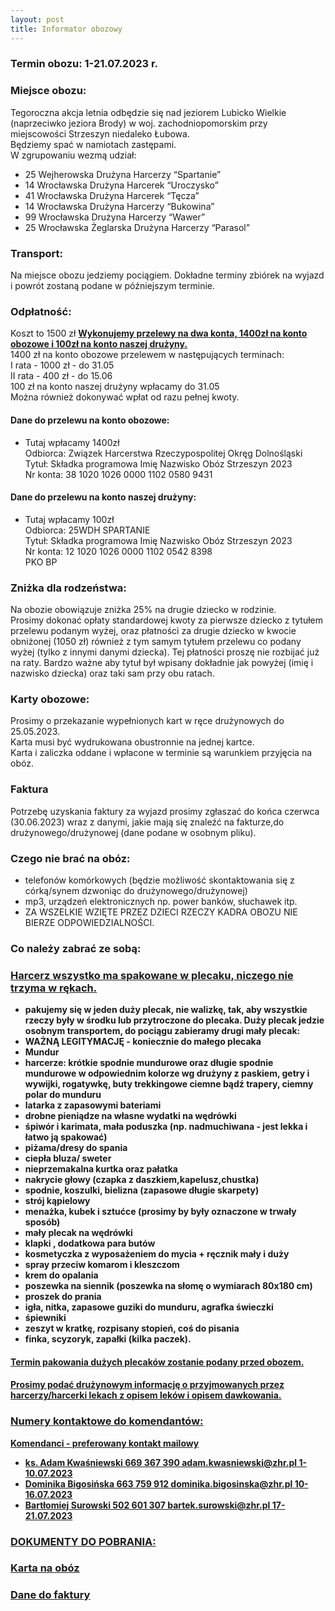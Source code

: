 ```yaml
---
layout: post
title: Informator obozowy
---
```

### Termin obozu: 1-21.07.2023 r.

### Miejsce obozu:
Tegoroczna akcja letnia odbędzie się nad jeziorem Lubicko Wielkie (naprzeciwko
jeziora Brody) w woj. zachodniopomorskim przy miejscowości Strzeszyn
niedaleko Łubowa. <br> 
Będziemy spać w namiotach zastępami. <br>
W zgrupowaniu wezmą udział:
- 25 Wejherowska Drużyna Harcerzy “Spartanie”
- 14 Wrocławska Drużyna Harcerek “Uroczysko”
- 41 Wrocławska Drużyna Harcerek “Tęcza”
- 14 Wrocławska Drużyna Harcerzy “Bukowina”
- 99 Wrocławska Drużyna Harcerzy “Wawer”
- 25 Wrocławska Żeglarska Drużyna Harcerzy “Parasol”

### Transport: 
Na miejsce obozu jedziemy pociągiem. Dokładne terminy zbiórek na wyjazd i powrót zostaną podane w późniejszym terminie.
### Odpłatność:
Koszt to 1500 zł
<b><u> Wykonujemy przelewy na dwa konta, 1400zł na konto obozowe i 100zł na konto naszej drużyny. </u></b><br>
1400 zł na konto obozowe przelewem w następujących terminach:<br>
I rata - 1000 zł - do 31.05<br>
II rata - 400 zł - do 15.06<br>
100 zł na konto naszej drużyny wpłacamy do 31.05<br>
Można również dokonywać wpłat od razu pełnej kwoty.<br>

#### Dane do przelewu na konto obozowe:
- Tutaj wpłacamy 1400zł <br>
Odbiorca: Związek Harcerstwa Rzeczypospolitej Okręg Dolnośląski<br>
Tytuł: Składka programowa Imię Nazwisko Obóz Strzeszyn 2023<br>
Nr konta: 38 1020 1026 0000 1102 0580 9431<br>

#### Dane do przelewu na konto naszej drużyny:
- Tutaj wpłacamy 100zł <br>
Odbiorca: 25WDH SPARTANIE<br>
Tytuł: Składka programowa Imię Nazwisko Obóz Strzeszyn 2023<br>
Nr konta: 12 1020 1026 0000 1102 0542 8398<br>
PKO BP<br>

### Zniżka dla rodzeństwa:
Na obozie obowiązuje zniżka 25% na drugie dziecko w rodzinie.<br>
Prosimy dokonać opłaty standardowej kwoty za pierwsze dziecko z
tytułem przelewu podanym wyżej, oraz płatności za drugie dziecko w
kwocie obniżonej (1050 zł) również z tym samym tytułem przelewu
co podany wyżej (tylko z innymi danymi dziecka). Tej płatności
proszę nie rozbijać już na raty.
Bardzo ważne aby tytuł był wpisany dokładnie jak powyżej
(imię i nazwisko dziecka) oraz taki sam przy obu ratach.

### Karty obozowe:
Prosimy o przekazanie wypełnionych kart w ręce drużynowych do 25.05.2023. <br>
Karta musi być wydrukowana obustronnie na jednej kartce. <br>
Karta i zaliczka oddane i wpłacone w terminie są warunkiem przyjęcia na obóz. <br>

### Faktura
Potrzebę uzyskania faktury za wyjazd prosimy zgłaszać do końca czerwca
(30.06.2023) wraz z danymi, jakie mają się znaleźć na fakturze,do
drużynowego/drużynowej (dane podane w osobnym pliku).

### Czego nie brać na obóz:
- telefonów komórkowych (będzie możliwość skontaktowania się z
córką/synem dzwoniąc do drużynowego/drużynowej)
- mp3, urządzeń elektronicznych np. power banków, słuchawek itp.
- ZA WSZELKIE WZIĘTE PRZEZ DZIECI RZECZY KADRA OBOZU NIE BIERZE
ODPOWIEDZIALNOŚCI.

### Co należy zabrać ze sobą:
### <b><u>Harcerz wszystko ma spakowane w plecaku, niczego nie trzyma w rękach.</u>
- pakujemy się w jeden duży plecak, nie walizkę, tak, aby wszystkie rzeczy były w środku lub przytroczone do plecaka. 
Duży plecak jedzie osobnym transportem, do pociągu zabieramy drugi mały plecak:
- WAŻNĄ LEGITYMACJĘ - koniecznie do małego plecaka
- Mundur
- harcerze: krótkie spodnie mundurowe oraz długie spodnie mundurowe w
odpowiednim kolorze wg drużyny z paskiem, getry i wywijki, rogatywkę, buty trekkingowe ciemne bądź trapery, ciemny polar do
munduru
- latarka z zapasowymi bateriami
- drobne pieniądze na własne wydatki na wędrówki
- śpiwór i karimata, mała poduszka (np. nadmuchiwana - jest lekka i łatwo
ją spakować)
- piżama/dresy do spania
- ciepła bluza/ sweter
- nieprzemakalna kurtka oraz pałatka
- nakrycie głowy (czapka z daszkiem,kapelusz,chustka)
- spodnie, koszulki, bielizna (zapasowe długie skarpety)
- strój kąpielowy
- menażka, kubek i sztućce (prosimy by były oznaczone w trwały sposób)
- mały plecak na wędrówki
- klapki , dodatkowa para butów
- kosmetyczka z wyposażeniem do mycia + ręcznik mały i duży
- spray przeciw komarom i kleszczom
- krem do opalania
- poszewka na siennik (poszewka na słomę o wymiarach 80x180 cm)
- proszek do prania
- igła, nitka, zapasowe guziki do munduru, agrafka świeczki
- śpiewniki
- zeszyt w kratkę, rozpisany stopień, coś do pisania
- finka, scyzoryk, zapałki (kilka paczek).

#### <b><u>Termin pakowania dużych plecaków zostanie podany przed obozem. <br>
#### <b><u> Prosimy podać drużynowym informację o przyjmowanych przez harcerzy/harcerki lekach z opisem leków i opisem dawkowania. </u>

### Numery kontaktowe do komendantów:
Komendanci - preferowany kontakt mailowy
- ks. Adam Kwaśniewski 669 367 390 adam.kwasniewski@zhr.pl 1-10.07.2023
- Dominika Bigosińska 663 759 912 dominika.bigosinska@zhr.pl 10-16.07.2023
- Bartłomiej Surowski 502 601 307 bartek.surowski@zhr.pl 17-21.07.2023

### DOKUMENTY DO POBRANIA: 
### <a href="https://25wdh.zhr.pl/pliki/kartaoboz.pdf">Karta na obóz</a>
### <a href="https://25wdh.zhr.pl/pliki/danefaktura.docx">Dane do faktury</a>


